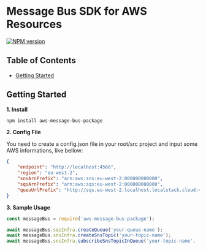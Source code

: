 # Message Bus SDK for AWS Resources

[![NPM version](https://img.shields.io/npm/v/aws-message-bus-package.svg)](https://www.npmjs.com/package/aws-message-bus-package)

## Table of Contents
* [Getting Started](#getting-Started)

## Getting Started

**1. Install**

```shell
npm install aws-message-bus-package
```

**2. Config File**

You need to create a config.json file in your root/src project and input some AWS informations, like bellow:

```json
{
    "endpoint": "http://localhost:4566",
    "region": "eu-west-2",
    "snsArnPrefix": "arn:aws:sns:eu-west-2:000000000000",
    "sqsArnPrefix": "arn:aws:sqs:eu-west-2:000000000000",
    "queuUrlPrefix": "http://sqs.eu-west-2.localhost.localstack.cloud:4566/000000000000"
}
```

**3. Sample Usage**

```javascript
const messageBus = require('aws-message-bus-package');

await messageBus.sqsInfra.createQueue('your-queue-name');
await messageBus.snsInfra.createSnsTopic('your-topic-name');
await messageBus.snsInfra.subscribeSnsTopicInQueue('your-topic-name', 'your-queue-name');
```